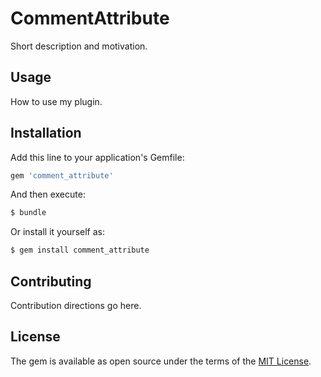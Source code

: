 # CommentAttribute
Short description and motivation.

## Usage
How to use my plugin.

## Installation
Add this line to your application's Gemfile:

```ruby
gem 'comment_attribute'
```

And then execute:
```bash
$ bundle
```

Or install it yourself as:
```bash
$ gem install comment_attribute
```

## Contributing
Contribution directions go here.

## License
The gem is available as open source under the terms of the [MIT License](http://opensource.org/licenses/MIT).
